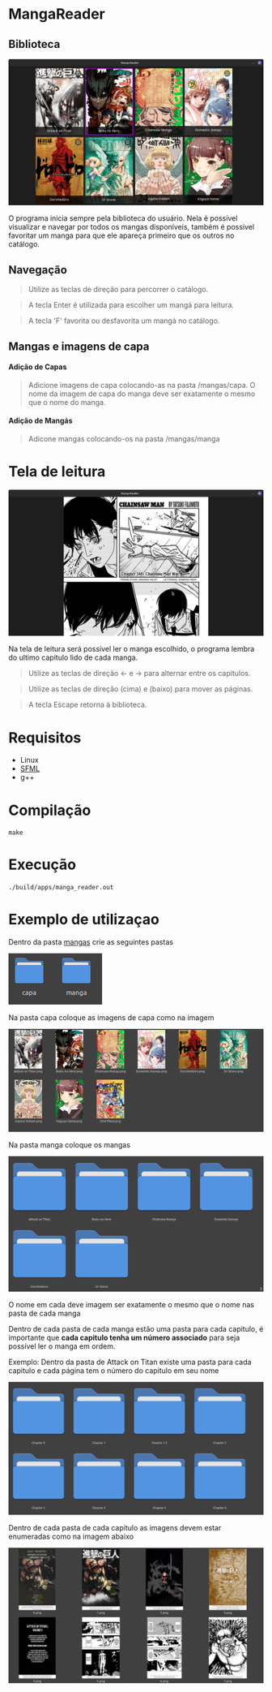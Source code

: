 # MangaReader

## Biblioteca

![tela da biblioteca](/res/images/library.png)

  O programa inicia sempre pela biblioteca do usuário. Nela é possível visualizar e navegar por todos os mangas
disponíveis, também é possível favoritar um manga para que ele apareça primeiro que os outros no catálogo.

##  Navegação

> Utilize as teclas de direção para percorrer o catálogo.

> A tecla Enter é utilizada para escolher um mangá para leitura.

> A tecla 'F' favorita ou desfavorita um mangá no catálogo.

## Mangas e imagens de capa

####  Adição de Capas

>Adicione imagens de capa colocando-as na pasta /mangas/capa.
O nome da imagem de capa do manga deve ser exatamente o mesmo que o nome do manga.

####  Adição de Mangás

> Adicone mangas colocando-os na pasta /mangas/manga

# Tela de leitura

![tela de leitura](/res/images/reader.png)

Na tela de leitura será possível ler o manga escolhido, o programa lembra do ultimo capitulo lido de cada 
manga.

>Utilize as teclas de direção <- e -> para alternar entre os capitulos.

>Utilize as teclas de direção (cima) e (baixo) para mover as páginas.

>A tecla Escape retorna à biblioteca.

# Requisitos

- Linux
- [SFML](https://www.sfml-dev.org/tutorials/2.6/start-linux.php)
- g++

# Compilação


    make

# Execução

    ./build/apps/manga_reader.out
  

# Exemplo de utilizaçao

Dentro da pasta [mangas](mangas) crie as seguintes pastas

![](res/images/pastas.png)

Na pasta capa coloque as imagens de capa como na imagem

![](res/images/capas.png)

Na pasta manga coloque os mangas

![](res/images/mangas.png)

O nome em cada deve imagem ser exatamente o mesmo
que o nome nas pasta de cada manga

Dentro de cada pasta de cada manga estão uma pasta
para cada capitulo, é importante que **cada capitulo tenha um número associado** para seja possível ler o manga em ordem.

Exemplo: Dentro da pasta de Attack on Titan existe uma pasta para cada capitulo e cada página tem o número do capitulo em seu nome

![](res/images/capitulos.png)

Dentro de cada pasta de cada capitulo as imagens devem estar enumeradas como na imagem abaixo

![](res/images/imagens.png)